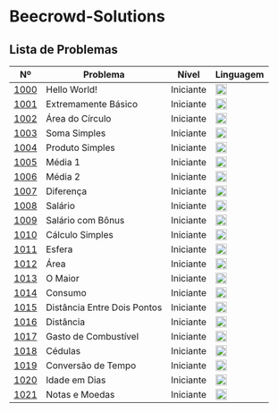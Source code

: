 # Beecrowd-Solutions
## Lista de Problemas

| Nº                                                       | Problema | Nível | Linguagem                                                                                                                                                       |
|----------------------------------------------------------|-----------|-------|-----------------------------------------------------------------------------------------------------------------------------------------------------------------|
| [1000](https://judge.beecrowd.com/pt/problems/view/1000) | Hello World! | Iniciante  | <a href="python/1000-1100/1000.py"><img src="https://s3.dualstack.us-east-2.amazonaws.com/pythondotorg-assets/media/files/python-logo-only.svg" width="20"></a> |
| [1001](https://judge.beecrowd.com/pt/problems/view/1001) | Extremamente Básico | Iniciante  | <a href="python/1000-1100/1001.py"><img src="https://s3.dualstack.us-east-2.amazonaws.com/pythondotorg-assets/media/files/python-logo-only.svg" width="20"></a> |
| [1002](https://judge.beecrowd.com/pt/problems/view/1002) | Área do Círculo | Iniciante  | <a href="python/1000-1100/1002.py"><img src="https://s3.dualstack.us-east-2.amazonaws.com/pythondotorg-assets/media/files/python-logo-only.svg" width="20"></a> |
| [1003](https://judge.beecrowd.com/pt/problems/view/1003) | Soma Simples | Iniciante  | <a href="python/1000-1100/1003.py"><img src="https://s3.dualstack.us-east-2.amazonaws.com/pythondotorg-assets/media/files/python-logo-only.svg" width="20"></a> |
| [1004](https://judge.beecrowd.com/pt/problems/view/1004) | Produto Simples | Iniciante  | <a href="python/1000-1100/1004.py"><img src="https://s3.dualstack.us-east-2.amazonaws.com/pythondotorg-assets/media/files/python-logo-only.svg" width="20"></a> |
| [1005](https://judge.beecrowd.com/pt/problems/view/1005) | Média 1 | Iniciante  | <a href="python/1000-1100/1005.py"><img src="https://s3.dualstack.us-east-2.amazonaws.com/pythondotorg-assets/media/files/python-logo-only.svg" width="20"></a> |
| [1006](https://judge.beecrowd.com/pt/problems/view/1006) | Média 2 | Iniciante  | <a href="python/1000-1100/1006.py"><img src="https://s3.dualstack.us-east-2.amazonaws.com/pythondotorg-assets/media/files/python-logo-only.svg" width="20"></a> |
| [1007](https://judge.beecrowd.com/pt/problems/view/1007) | Diferença | Iniciante  | <a href="python/1000-1100/1007.py"><img src="https://s3.dualstack.us-east-2.amazonaws.com/pythondotorg-assets/media/files/python-logo-only.svg" width="20"></a> |
| [1008](https://judge.beecrowd.com/pt/problems/view/1008) | Salário | Iniciante  | <a href="python/1000-1100/1008.py"><img src="https://s3.dualstack.us-east-2.amazonaws.com/pythondotorg-assets/media/files/python-logo-only.svg" width="20"></a> |
| [1009](https://judge.beecrowd.com/pt/problems/view/1009) | Salário com Bônus | Iniciante  | <a href="python/1000-1100/1009.py"><img src="https://s3.dualstack.us-east-2.amazonaws.com/pythondotorg-assets/media/files/python-logo-only.svg" width="20"></a> |
| [1010](https://judge.beecrowd.com/pt/problems/view/1010) | Cálculo Simples | Iniciante  | <a href="python/1000-1100/1010.py"><img src="https://s3.dualstack.us-east-2.amazonaws.com/pythondotorg-assets/media/files/python-logo-only.svg" width="20"></a> |
| [1011](https://judge.beecrowd.com/pt/problems/view/1011) | Esfera | Iniciante  | <a href="python/1000-1100/1011.py"><img src="https://s3.dualstack.us-east-2.amazonaws.com/pythondotorg-assets/media/files/python-logo-only.svg" width="20"></a> |
| [1012](https://judge.beecrowd.com/pt/problems/view/1012) | Área | Iniciante  | <a href="python/1000-1100/1012.py"><img src="https://s3.dualstack.us-east-2.amazonaws.com/pythondotorg-assets/media/files/python-logo-only.svg" width="20"></a> |
| [1013](https://judge.beecrowd.com/pt/problems/view/1013) | O Maior | Iniciante  | <a href="python/1000-1100/1013.py"><img src="https://s3.dualstack.us-east-2.amazonaws.com/pythondotorg-assets/media/files/python-logo-only.svg" width="20"></a> |
| [1014](https://judge.beecrowd.com/pt/problems/view/1014) | Consumo | Iniciante  | <a href="python/1000-1100/1014.py"><img src="https://s3.dualstack.us-east-2.amazonaws.com/pythondotorg-assets/media/files/python-logo-only.svg" width="20"></a> |
| [1015](https://judge.beecrowd.com/pt/problems/view/1015) | Distância Entre Dois Pontos| Iniciante  | <a href="python/1000-1100/1015.py"><img src="https://s3.dualstack.us-east-2.amazonaws.com/pythondotorg-assets/media/files/python-logo-only.svg" width="20"></a> |
| [1016](https://judge.beecrowd.com/pt/problems/view/1016) | Distância | Iniciante  | <a href="python/1000-1100/1016.py"><img src="https://s3.dualstack.us-east-2.amazonaws.com/pythondotorg-assets/media/files/python-logo-only.svg" width="20"></a> |
| [1017](https://judge.beecrowd.com/pt/problems/view/1017) | Gasto de Combustível | Iniciante  | <a href="python/1000-1100/1017.py"><img src="https://s3.dualstack.us-east-2.amazonaws.com/pythondotorg-assets/media/files/python-logo-only.svg" width="20"></a> |
| [1018](https://judge.beecrowd.com/pt/problems/view/1018) | Cédulas | Iniciante  | <a href="python/1000-1100/1018.py"><img src="https://s3.dualstack.us-east-2.amazonaws.com/pythondotorg-assets/media/files/python-logo-only.svg" width="20"></a> |
| [1019](https://judge.beecrowd.com/pt/problems/view/1019) | Conversão de Tempo | Iniciante  | <a href="python/1000-1100/1019.py"><img src="https://s3.dualstack.us-east-2.amazonaws.com/pythondotorg-assets/media/files/python-logo-only.svg" width="20"></a> |
| [1020](https://judge.beecrowd.com/pt/problems/view/1020) | Idade em Dias | Iniciante  | <a href="python/1000-1100/1020.py"><img src="https://s3.dualstack.us-east-2.amazonaws.com/pythondotorg-assets/media/files/python-logo-only.svg" width="20"></a> |
| [1021](https://judge.beecrowd.com/pt/problems/view/1021) | Notas e Moedas | Iniciante  | <a href="python/1000-1100/1021.py"><img src="https://s3.dualstack.us-east-2.amazonaws.com/pythondotorg-assets/media/files/python-logo-only.svg" width="20"></a> |
